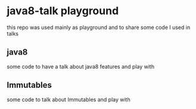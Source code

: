 # java8-talk playground

this repo was used mainly as playground and to share some code I used in talks

## java8

some code to have a talk about java8 features and play with

## Immutables

some code to talk about Immutables and play with

